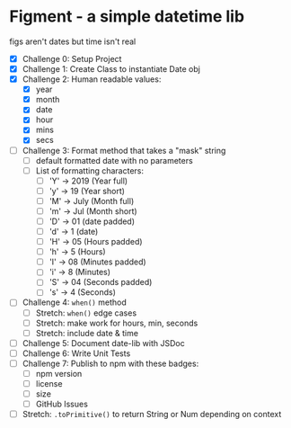 # Figment - a simple datetime lib
figs aren't dates but time isn't real

- [x] Challenge 0: Setup Project
- [x] Challenge 1: Create Class to instantiate Date obj
- [x] Challenge 2: Human readable values:
  - [x] year
  - [x] month
  - [x] date
  - [x] hour
  - [x] mins
  - [x] secs
- [ ] Challenge 3: Format method that takes a "mask" string
  - [ ] default formatted date with no parameters
  - [ ] List of formatting characters:
    - [ ] 'Y' -> 2019 (Year full)
    - [ ] 'y' -> 19 (Year short)
    - [ ] 'M' -> July (Month full)
    - [ ] 'm' -> Jul (Month short)
    - [ ] 'D' -> 01 (date padded)
    - [ ] 'd' -> 1 (date)
    - [ ] 'H' -> 05 (Hours padded)
    - [ ] 'h' -> 5 (Hours)
    - [ ] 'I' -> 08 (Minutes padded)
    - [ ] 'i' -> 8 (Minutes)
    - [ ] 'S' -> 04 (Seconds padded)
    - [ ] 's' -> 4 (Seconds)
- [ ] Challenge 4: `when()` method
  - [ ] Stretch: `when()` edge cases
  - [ ] Stretch: make work for hours, min, seconds
  - [ ] Stretch: include date & time
- [ ] Challenge 5: Document date-lib with JSDoc
- [ ] Challenge 6: Write Unit Tests
- [ ] Challenge 7: Publish to npm with these badges:
  - [ ] npm version
  - [ ] license
  - [ ] size
  - [ ] GitHub Issues
- [ ] Stretch: `.toPrimitive()` to return String or Num depending on context
